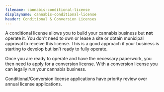 ```yaml
---
filename: cannabis-conditional-license
displayname: cannabis-conditional-license
header: Conditional & Conversion Licenses
---
```


A conditional license allows you to build your cannabis business but **not** operate it. You don't need to own or lease a site or obtain municipal approval to receive this license. This is a good approach if your business is starting to develop but isn’t ready to fully operate.

Once you are ready to operate and have the necessary paperwork, you then need to apply for a conversion license. With a conversion license you can legally run your cannabis business.

Conditional/Conversion license applications have priority review over annual license applications.
